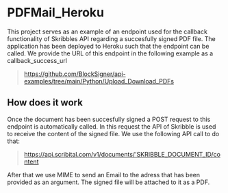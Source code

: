 # PDFMail_Heroku

This project serves as an example of an endpoint used for the callback functionality of Skribbles API regarding a succesfully signed PDF file.
The application has been deployed to Heroku such that the endpoint can be called. We provide the URL of this endpoint in the following example as a callback_success_url
> https://github.com/BlockSigner/api-examples/tree/main/Python/Upload_Download_PDFs

## How does it work
Once the document has been succesfully signed a POST request to this endpoint is automatically called. In this request the API of Skribble is used to receive the content of the signed file.
We use the following API call to do that:
> https://api.scribital.com/v1/documents/'SKRIBBLE_DOCUMENT_ID/content

After that we use MIME to send an Email to the adress that has been provided as an argument. The signed file will be attached to it as a PDF. 




